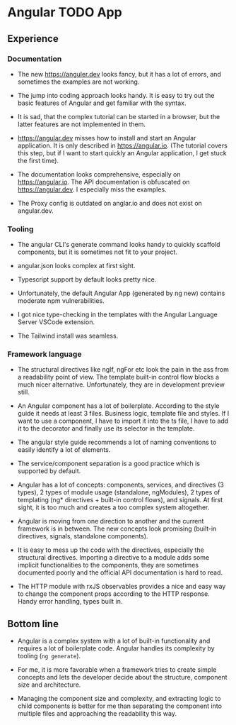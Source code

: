 # Angular TODO App

## Experience

### Documentation

- The new https://anguler.dev looks fancy, but it has a lot of errors, and sometimes the examples are not working.

- The jump into coding approach looks handy. It is easy to try out the basic features of Angular and get familiar with the syntax.

- It is sad, that the complex tutorial can be started in a browser, but the latter features are not implemented in them.

- https://angular.dev misses how to install and start an Angular application. It is only described in https://angular.io. (The tutorial covers this step, but if I want to start quickly an Angular application, I get stuck the first time).

- The documentation looks comprehensive, especially on https://angular.io. The API documentation is obfuscated on https://angular.dev. I especially miss the examples.

- The Proxy config is outdated on anglar.io and does not exist on angular.dev.

### Tooling

- The angular CLI's generate command looks handy to quickly scaffold components, but it is sometimes not fit to your project.

- angular.json looks complex at first sight.

- Typescript support by default looks pretty nice.

- Unfortunately, the default Angular App (generated by ng new) contains moderate npm vulnerabilities.

- I got nice type-checking in the templates with the Angular Language Server VSCode extension.

- The Tailwind install was seamless.

### Framework language

- The structural directives like ngIf, ngFor etc look the pain in the ass from a readability point of view. The template built-in control flow blocks a much nicer alternative. Unfortunately, they are in development preview still.

- An Angular component has a lot of boilerplate. According to the style guide it needs at least 3 files. Business logic, template file and styles. If I want to use a component, I have to import it into the ts file, I have to add it to the decorator and finally use its selector in the template.

- The angular style guide recommends a lot of naming conventions to easily identify a lot of elements.

- The service/component separation is a good practice which is supported by default.

- Angular has a lot of concepts: components, services, and directives (3 types), 2 types of module usage (standalone, ngModules), 2 types of templating (ng* directives + built-in control flows), and signals. At first sight, it is too much and creates a too complex system altogether. 

- Angular is moving from one direction to another and the current framework is in between. The new concepts look promising (built-in directives, signals, standalone components).

- It is easy to mess up the code with the directives, especially the structural directives. Importing a directive to a module adds some implicit functionalities to the components, they are sometimes documented poorly and the official API documentation is hard to read.

- The HTTP module with rxJS observables provides a nice and easy way to change the component props according to the HTTP response. Handy error handling, types built in.

## Bottom line

- Angular is a complex system with a lot of built-in functionality and requires a lot of boilerplate code. Angular handles its complexity by tooling (`ng generate`). 

- For me, it is more favorable when a framework tries to create simple concepts and lets the developer decide about the structure, component size and architecture.

- Managing the component size and complexity, and extracting logic to child components is better for me than separating the component into multiple files and approaching the readability this way.
